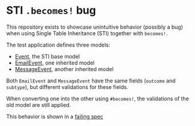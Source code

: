 # STI `.becomes!` bug

This repository exists to showcase unintuitive behavior (possibly a bug) when using Single Table Inheritance (STI) together with `becomes!`.

The test application defines three models:

* [Event](./app/models/event.rb), the STI base model 
* [EmailEvent](./app/models/email_event.rb), one inherited model
* [MessageEvent](./app/models/message_event.rb), another inherited model


Both `EmailEvent` and `MessageEvent` have the same fields (`outcome` and `subtype`), but different validations for these fields.

When converting one into the other using `#becomes!`, the validations of the old model are still applied.

This behavior is shown in a [failing spec](./spec/models/event_spec.rb)

